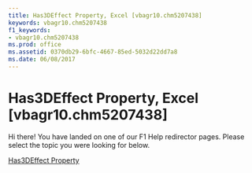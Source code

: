 ```yaml
---
title: Has3DEffect Property, Excel [vbagr10.chm5207438]
keywords: vbagr10.chm5207438
f1_keywords:
- vbagr10.chm5207438
ms.prod: office
ms.assetid: 0370db29-6bfc-4667-85ed-5032d22dd7a8
ms.date: 06/08/2017
---
```



# Has3DEffect Property, Excel [vbagr10.chm5207438]

Hi there! You have landed on one of our F1 Help redirector pages. Please select the topic you were looking for below.

[Has3DEffect Property](http://msdn.microsoft.com/library/e19f4d47-ca7b-ea70-01eb-ced3c1dd343f%28Office.15%29.aspx)

